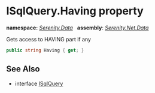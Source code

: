 # ISqlQuery.Having property
**namespace:** *[Serenity.Data](../../README.md#serenity.data-namespace)*   **assembly**: *[Serenity.Net.Data](../../README.md)*

Gets access to HAVING part if any

```csharp
public string Having { get; }
```

## See Also

* interface [ISqlQuery](../ISqlQuery.md)